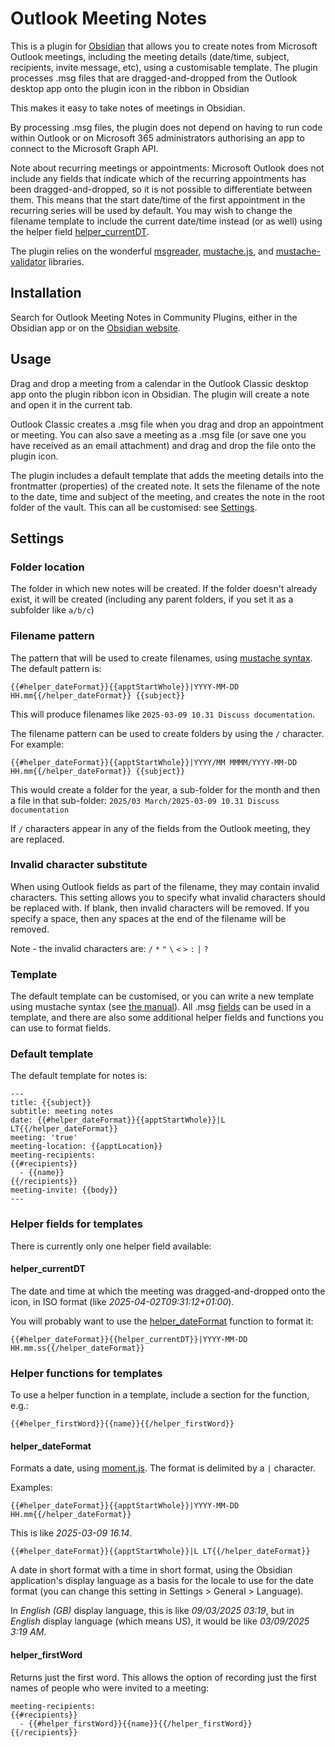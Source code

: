 # Outlook Meeting Notes

This is a plugin for [Obsidian](https://obsidian.md) that allows you to create notes from
Microsoft Outlook meetings, including the meeting details (date/time,
subject, recipients, invite message, etc), using a customisable template.
The plugin processes .msg files that are dragged-and-dropped from the 
Outlook desktop app onto the plugin icon in the ribbon in Obsidian

This makes it easy to take notes of meetings in Obsidian.

By processing .msg files, the plugin does not depend on having to run code within
Outlook or on Microsoft 365 administrators authorising an app to connect to the
Microsoft Graph API.

Note about recurring meetings or appointments: Microsoft Outlook does not include
any fields that indicate which of the recurring appointments has been dragged-and-dropped,
so it is not possible to differentiate between them. This means that the start date/time 
of the first appointment in the recurring series will be used by default. You may wish
to change the filename template to include the current date/time instead (or as well)
using the helper field [helper_currentDT](#helper_currentDT).

The plugin relies on the wonderful [msgreader](https://github.com/HiraokaHyperTools/msgreader),
[mustache.js](https://github.com/janl/mustache.js), and
[mustache-validator](https://github.com/eliasm307/mustache-validator) libraries.

## Installation

Search for Outlook Meeting Notes in Community Plugins, either in the Obsidian app or
on the [Obsidian website](https://obsidian.md/plugins?search=outlook+meeting+notes).

## Usage
Drag and drop a meeting from a calendar in the Outlook Classic desktop app onto the
plugin ribbon icon in Obsidian. The plugin will create a note and open it in the
current tab.

Outlook Classic creates a .msg file when you drag and drop an appointment or meeting.
You can also save a meeting as a .msg file (or save one you have received as an email
attachment) and drag and drop the file onto the plugin icon.

The plugin includes a default template that adds the meeting details
into the frontmatter (properties) of the created note. It sets the filename of the note
to the date, time and subject of the meeting, and creates the note in the root folder of
the vault. This can all be customised: see [Settings](#settings).

## Settings
### Folder location
The folder in which new notes will be created. If the folder doesn't already exist, it
will be created (including any parent folders, if you set it as a subfolder like `a/b/c`)

### Filename pattern
The pattern that will be used to create filenames, using [mustache syntax](https://mustache.github.io/mustache.5.html).
The default pattern is:
```
{{#helper_dateFormat}}{{apptStartWhole}}|YYYY-MM-DD HH.mm{{/helper_dateFormat}} {{subject}}
```
This will produce filenames like `2025-03-09 10.31 Discuss documentation`.

The filename pattern can be used to create folders by using the `/` character. For example:
```
{{#helper_dateFormat}}{{apptStartWhole}}|YYYY/MM MMMM/YYYY-MM-DD HH.mm{{/helper_dateFormat}} {{subject}}
```
This would create a folder for the year, a sub-folder for the month and then a file in that sub-folder:
`2025/03 March/2025-03-09 10.31 Discuss documentation`

If `/` characters appear in any of the fields from the Outlook meeting, they are replaced.

### Invalid character substitute
When using Outlook fields as part of the filename, they may contain invalid characters.
This setting allows you to specify what invalid characters should be replaced with. If
blank, then invalid characters will be removed. If you specify a space, then any spaces
at the end of the filename will be removed.

Note - the invalid characters are: `/` `*` `"` `\` `<` `>` `:` `|` `?`

### Template
The default template can be customised, or you can write a new
template using mustache syntax (see [the manual](https://mustache.github.io/mustache.5.html)).
All .msg [fields](https://hiraokahypertools.github.io/msgreader/typedoc/interfaces/MsgReader.FieldsData.html)
can be used in a template, and there are also some additional helper fields and 
functions you can use to format fields.

### Default template
The default template for notes is:
```
---
title: {{subject}}
subtitle: meeting notes
date: {{#helper_dateFormat}}{{apptStartWhole}}|L LT{{/helper_dateFormat}}
meeting: 'true'
meeting-location: {{apptLocation}}
meeting-recipients:
{{#recipients}}
  - {{name}}
{{/recipients}}
meeting-invite: {{body}}
---
```

### Helper fields for templates
There is currently only one helper field available:

#### helper_currentDT
The date and time at which the meeting was dragged-and-dropped onto the icon, 
in ISO format (like *2025-04-02T09:31:12+01:00*). 

You will probably want to use the [helper_dateFormat](#helper_dateFormat) function
to format it:
```
{{#helper_dateFormat}}{{helper_currentDT}}|YYYY-MM-DD HH.mm.ss{{/helper_dateFormat}}
```

### Helper functions for templates
To use a helper function in a template, include a section for the function, e.g.:
```
{{#helper_firstWord}}{{name}}{{/helper_firstWord}}
```

#### helper_dateFormat
Formats a date, using [moment.js](https://momentjs.com/). The format is delimited by a `|`
character.

Examples:
```
{{#helper_dateFormat}}{{apptStartWhole}}|YYYY-MM-DD HH.mm{{/helper_dateFormat}}
```
This is like *2025-03-09 16.14*.
```
{{#helper_dateFormat}}{{apptStartWhole}}|L LT{{/helper_dateFormat}}
```
A date in short format with a time in short format, using the Obsidian application's 
display language as a basis for the locale to use for the date format (you can change
this setting in Settings > General > Language).

In *English (GB)* display language, this is like *09/03/2025 03:19*, but in
*English* display language (which means US), it would be like *03/09/2025 3:19 AM*.

#### helper_firstWord
Returns just the first word. This allows the option of recording just the first names of
people who were invited to a meeting:
```
meeting-recipients:
{{#recipients}}
  - {{#helper_firstWord}}{{name}}{{/helper_firstWord}}
{{/recipients}}
```
